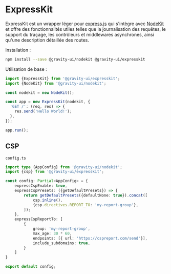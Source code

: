 # ExpressKit

ExpressKit est un wrapper léger pour [express.js](https://expressjs.com/) qui s'intègre avec [NodeKit](https://github.com/gravity-ui/nodekit) et offre des fonctionnalités utiles telles que la journalisation des requêtes, le support du traçage, les contrôleurs et middlewares asynchrones, ainsi qu'une description détaillée des routes.

Installation :

```bash
npm install --save @gravity-ui/nodekit @gravity-ui/expresskit
```

Utilisation de base :

```typescript
import {ExpressKit} from '@gravity-ui/expresskit';
import {NodeKit} from '@gravity-ui/nodekit';

const nodekit = new NodeKit();

const app = new ExpressKit(nodekit, {
  'GET /': (req, res) => {
    res.send('Hello World!');
  },
});

app.run();
```

## CSP

`config.ts`

```typescript
import type {AppConfig} from '@gravity-ui/nodekit';
import {csp} from '@gravity-ui/expresskit';

const config: Partial<AppConfig> = {
    expressCspEnable: true,
    expressCspPresets: ({getDefaultPresets}) => {
        return getDefaultPresets({defaultNone: true}).concat([
            csp.inline(),
            {csp.directives.REPORT_TO: 'my-report-group'},
        ]);
    },
    expressCspReportTo: [
        {
            group: 'my-report-group',
            max_age: 30 * 60,
            endpoints: [{ url: 'https://cspreport.com/send'}],
            include_subdomains: true,
        }
    ]
}

export default config;
```